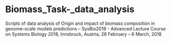 # Biomass_Task-_data_analysis
Scripts of data analysis of Origin and impact of biomass composition in genome-scale models predictions – SysBio2018 - Advanced Lecture Course on Systems Biology 2018, Innsbruck, Austria, 28 February – 6 March, 2018
